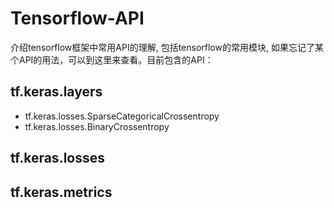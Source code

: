 # Tensorflow-API
介绍tensorflow框架中常用API的理解, 包括tensorflow的常用模块, 如果忘记了某个API的用法，可以到这里来查看。目前包含的API：

## tf.keras.layers

+ tf.keras.losses.SparseCategoricalCrossentropy
+ tf.keras.losses.BinaryCrossentropy

## tf.keras.losses
## tf.keras.metrics
